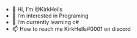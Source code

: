 - 👋 Hi, I’m @KirkHells
- 👀 I’m interested in Programing
- 🌱 I’m currently learning c#
- 📫 How to reach me  KirkHells#0001 on discord

<!---
KirkHells/KirkHells is a ✨ special ✨ repository because its `README.md` (this file) appears on your GitHub profile.
You can click the Preview link to take a look at your changes.
--->
